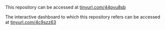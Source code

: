 This repository can be accessed at [tinyurl.com/44pvu8sb](tinyurl.com/44pvu8sb)

The interactive dashboard to which this repository refers can be accessed at [tinyurl.com/4c9szz63](tinyurl.com/4c9szz63)
